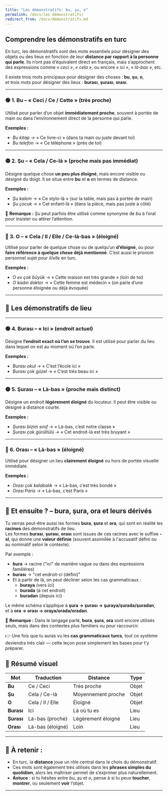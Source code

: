 ```yaml
---
title: "Les démonstratifs: bu, şu, o"
permalink: /docs/les démonstratifs/
redirect_from: /docs/démonstratifs.md
---
```


## Comprendre les démonstratifs en turc

En turc, les démonstratifs sont des mots essentiels pour désigner des objets ou des lieux en fonction de leur **distance par rapport à la personne qui parle**. Ils n’ont pas d’équivalent direct en français, mais s’approchent des expressions comme _« ceci »_, _« cela »_, ou encore _« ici »_, _« là-bas »_, etc.

Il existe trois mots principaux pour désigner des choses : **bu**, **şu**, **o**,  
et trois mots pour désigner des lieux : **burası**, **şurası**, **orası**.

---

### 🟢 1. Bu – « Ceci / Ce / Cette » (très proche)

Utilisé pour parler d’un objet **immédiatement proche**, souvent à portée de main ou dans l’environnement direct de la personne qui parle.

**Exemples :**
- _Bu kitap_ → « Ce livre-ci » (dans ta main ou juste devant toi)
- _Bu telefon_ → « Ce téléphone » (près de toi)

---

### 🟡 2. Şu – « Cela / Ce-là » (proche mais pas immédiat)

Désigne quelque chose **un peu plus éloigné**, mais encore visible ou désigné du doigt. Il se situe entre **bu** et **o** en termes de distance.

**Exemples :**
- _Şu kalem_ → « Ce stylo-là » (sur la table, mais pas à portée de main)
- _Şu çocuk_ → « Cet enfant-là » (dans la pièce, mais pas juste à côté)

📝 **Remarque :** _Şu_ peut parfois être utilisé comme synonyme de _bu_ à l’oral pour insister ou attirer l’attention.

---

### 🔵 3. O – « Cela / Il / Elle / Ce-là-bas » (éloigné)

Utilisé pour parler de quelque chose ou de quelqu’un **d’éloigné**, ou pour **faire référence à quelque chose déjà mentionné**. C’est aussi le pronom personnel sujet pour _il/elle_ en turc.

**Exemples :**
- _O ev çok büyük_ → « Cette maison est très grande » (loin de toi)
- _O kadın doktor_ → « Cette femme est médecin » (on parle d’une personne éloignée ou déjà évoquée)

---

## 📍 Les démonstratifs de lieu

---

### 🟢 4. Burası – « Ici » (endroit actuel)

Désigne **l’endroit exact où l’on se trouve**. Il est utilisé pour parler du lieu dans lequel on est au moment où l’on parle.

**Exemples :**
- _Burası okul_ → « C’est l’école ici »
- _Burası çok güzel_ → « C’est très beau ici »

---

### 🟡 5. Şurası – « Là-bas » (proche mais distinct)

Désigne un endroit **légèrement éloigné** du locuteur. Il peut être visible ou désigné à distance courte.

**Exemples :**
- _Şurası bizim sınıf_ → « Là-bas, c’est notre classe »
- _Şurası çok gürültülü_ → « Cet endroit-là est très bruyant »

---

### 🔵 6. Orası – « Là-bas » (éloigné)

Utilisé pour désigner un lieu **clairement éloigné** ou hors de portée visuelle immédiate.

**Exemples :**
- _Orası çok kalabalık_ → « Là-bas, c’est très bondé »
- _Orası Paris_ → « Là-bas, c’est Paris »

---
## 🧭 Et ensuite ? – bura, şura, ora et leurs dérivés

Tu verras peut-être aussi les formes **bura**, **şura** et **ora**, qui sont en réalité les **racines** des démonstratifs de lieu.  
Les formes **burası**, **şurası**, **orası** sont issues de ces racines avec le suffixe **-sI**, qui donne une **valeur définie** (souvent assimilée à l'accusatif défini ou au nominatif selon le contexte).

Par exemple :
- **bura** → racine ("ici" de manière vague ou dans des expressions familières)
- **burası** → "cet endroit-ci (défini)"
- Et à partir de là, on peut décliner selon les cas grammaticaux :
  - **buraya** (vers ici)
  - **burada** (à cet endroit)
  - **buradan** (depuis ici)

Le même schéma s’applique à **şura → şurası → şuraya/şurada/şuradan**,  
et à **ora → orası → oraya/orada/oradan**.

📝 **Remarque :** Dans le langage parlé, **bura**, **şura**, **ora** sont encore utilisés seuls, mais dans des contextes plus familiers ou pour raccourcir.

👉 Une fois que tu auras vu les **cas grammaticaux turcs**, tout ce système deviendra très clair — cette leçon pose simplement les bases pour t’y préparer.




## 🧠 Résumé visuel

| Mot       | Traduction        | Distance          | Type      |
|-----------|-------------------|-------------------|-----------|
| **Bu**     | Ce / Ceci          | Très proche        | Objet     |
| **Şu**     | Cela / Ce-là       | Moyennement proche | Objet     |
| **O**      | Cela / Il / Elle   | Éloigné            | Objet     |
| **Burası** | Ici                | Là où tu es        | Lieu      |
| **Şurası** | Là-bas (proche)    | Légèrement éloigné | Lieu      |
| **Orası**  | Là-bas (éloigné)   | Loin               | Lieu      |

---

## 📌 À retenir :

- En turc, la **distance** joue un rôle central dans le choix du démonstratif.
- Ces mots sont également très utilisés dans les **phrases simples du quotidien**, alors les maîtriser permet de s’exprimer plus naturellement.
- **Astuce** : si tu hésites entre _bu_, _şu_ et _o_, pense à si tu peux **toucher**, **montrer**, ou seulement **voir** l’objet.

---


